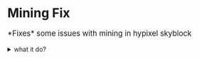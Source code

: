 <h1>Mining Fix</h1>
<p style="font-size: larger">
*Fixes* some issues with mining in hypixel skyblock 
</p>

<details>
  <summary>what it do?</summary>

#### Stats
- *Mining*
    - Mining Ability Cooldown Alery thing
    - Drill Fix (Same as HSM)
    - Pingless Mining 
    - yap yap yap
</details>
